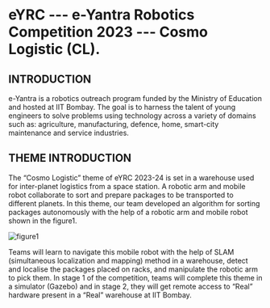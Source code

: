 # eYRC --- e-Yantra Robotics Competition 2023 --- Cosmo Logistic (CL). #

## INTRODUCTION ##

e-Yantra is a robotics outreach program funded by the Ministry of Education and hosted at IIT Bombay. The goal is to harness the talent of young engineers to solve problems using technology across a variety of domains such as: agriculture, manufacturing, defence, home, smart-city maintenance and service industries.

## THEME INTRODUCTION ##

The “Cosmo Logistic” theme of eYRC 2023-24 is set in a warehouse used for inter-planet logistics from a space station. A robotic arm and mobile robot collaborate to sort and prepare packages to be transported to different planets. In this theme, our team  developed an algorithm for sorting packages autonomously with the help of a robotic arm and mobile robot shown in the figure1.

![figure1](https://portal.e-yantra.org/img/theme/cl.png)

Teams will learn to navigate this mobile robot with the help of SLAM (simultaneous localization and mapping) method in a warehouse, detect and localise the packages placed on racks, and manipulate the robotic arm to pick them. In stage 1 of the competition, teams will complete this theme in a simulator (Gazebo) and in stage 2, they will get remote access to “Real” hardware present in a “Real” warehouse at IIT Bombay.





